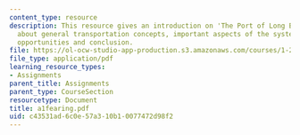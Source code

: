 ```yaml
---
content_type: resource
description: This resource gives an introduction on 'The Port of Long Beach'. It talks
  about general transportation concepts, important aspects of the system, improvement
  opportunities and conclusion.
file: https://ol-ocw-studio-app-production.s3.amazonaws.com/courses/1-221j-transportation-systems-fall-2004/c43531ad6c0e57a310b10077472d98f2_a1fearing.pdf
file_type: application/pdf
learning_resource_types:
- Assignments
parent_title: Assignments
parent_type: CourseSection
resourcetype: Document
title: a1fearing.pdf
uid: c43531ad-6c0e-57a3-10b1-0077472d98f2
---
```


